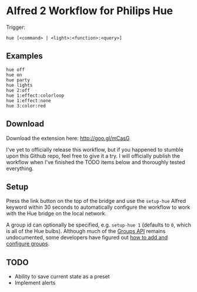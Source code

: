 # Alfred 2 Workflow for Philips Hue

Trigger:

	hue [<command> | <light>:<function>:<query>]

## Examples

	hue off
	hue on
	hue party
	hue lights
	hue 2:off
	hue 1:effect:colorloop
	hue 1:effect:none
	hue 3:color:red

## Download

Download the extension here: http://goo.gl/mCasG

I've yet to officially release this workflow, but if you happened to stumble upon this Github repo, feel free to give it a try.  I will officially publish the workflow when I've finished the TODO items below and thoroughly tested everything.

## Setup

Press the link button on the top of the bridge and use the `setup-hue` Alfred keyword within 30 seconds to automatically configure the workflow to work with the Hue bridge on the local network.

A group id can optionally be specified, e.g. `setup-hue 1` (defaults to `0`, which is all of the Hue bulbs).  Although much of the [Groups API](http://developers.meethue.com/2_groupsapi.html) remains undocumented, some developers have figured out [how to add and configure groups](http://www.everyhue.com/vanilla/discussion/57/api-groups/p1).

## TODO

* Ability to save current state as a preset
* Implement alerts
